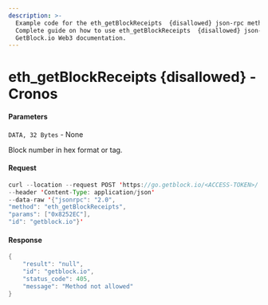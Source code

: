 ```yaml
---
description: >-
  Example code for the eth_getBlockReceipts  {disallowed} json-rpc method.
  Сomplete guide on how to use eth_getBlockReceipts  {disallowed} json-rpc in
  GetBlock.io Web3 documentation.
---
```


# eth\_getBlockReceipts {disallowed} - Cronos

#### Parameters

`DATA, 32 Bytes` - None

Block number in hex format or tag.

#### Request

```java
curl --location --request POST 'https://go.getblock.io/<ACCESS-TOKEN>/' 
--header 'Content-Type: application/json' 
--data-raw '{"jsonrpc": "2.0",
"method": "eth_getBlockReceipts",
"params": ["0x8252EC"],
"id": "getblock.io"}'
```

#### Response

```java
{
    "result": "null",
    "id": "getblock.io",
    "status_code": 405,
    "message": "Method not allowed"
}
```
